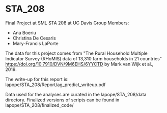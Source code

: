 # STA_208
Final Project at SML STA 208 at UC Davis
Group Members: 
- Ana Boeriu
- Christina De Cesaris
- Mary-Francis LaPorte

The data for this project comes from "The Rural Household Multiple Indicator Survey (RHoMIS) data of 13,310 farm households in 21 countries" https://doi.org/10.7910/DVN/9M6EHS/6YYCTD by Mark van Wijk et al., 2019.

The write-up for this report is: lapope/STA_208/Report/ag_predict_writeup.pdf

Data used for the analyses are curated in the lapope/STA_208/data directory. Finalized versions of scripts can be found in lapope/STA_208/finalized_code/

